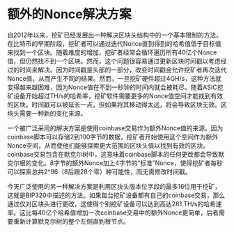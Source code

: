 # 额外的Nonce解决方案

 自2012年以来，挖矿已经发展出一种解决区块头结构中的一个基本限制的方法。在比特币的早期阶段，挖矿者可以通过迭代Nonce直到得到的哈希值低于目标值来找到一个区块。随着难度的增加，挖矿者经常会循环遍历所有40亿个Nonce值，但仍然找不到一个区块。然而，这个问题很容易通过更新区块时间戳以考虑经过的时间来解决。因为时间戳是头部的一部分，改变时间戳会允许挖矿者再次迭代Nonce值，从而产生不同的结果。然而，一旦挖矿硬件超过4GH/s，这种方法就变得越来越困难，因为Nonce值在不到一秒钟的时间内就会被耗尽。随着ASIC挖矿设备开始超过TH/s的哈希率，挖矿软件需要更多的Nonce值空间才能找到有效的区块。时间戳可以被延长一点，但如果将其移动得太远，将会导致区块无效。区块头需要一种新的变化来源。

一个被广泛采用的解决方案是使用coinbase交易作为额外Nonce值的来源。因为coinbase脚本可以存储2到100字节的数据，挖矿者开始使用这个空间作为额外Nonce空间，从而使他们能够探索更大范围的区块头值以找到有效的区块。coinbase交易包含在默克尔树中，这意味着coinbase脚本的任何更改都会导致默克尔根的变化。8字节的额外Nonce加上4字节的“标准”Nonce，使得挖矿者每秒可以探索总共2^96（8后跟28个零）种可能性，而无需修改时间戳。

今天广泛使用的另一种解决方案是利用区块头版本位字段的最多16位用于挖矿，这就是BIP320中描述的方法。如果每台挖矿设备都有自己的coinbase交易，那么通过仅对区块头进行更改，这使得个别挖矿设备可以达到高达281 TH/s的哈希速率。这比每40亿个哈希值增加一次coinbase交易中的额外Nonce更简单，后者需要重新计算默克尔树的整个左侧直到根节点。
